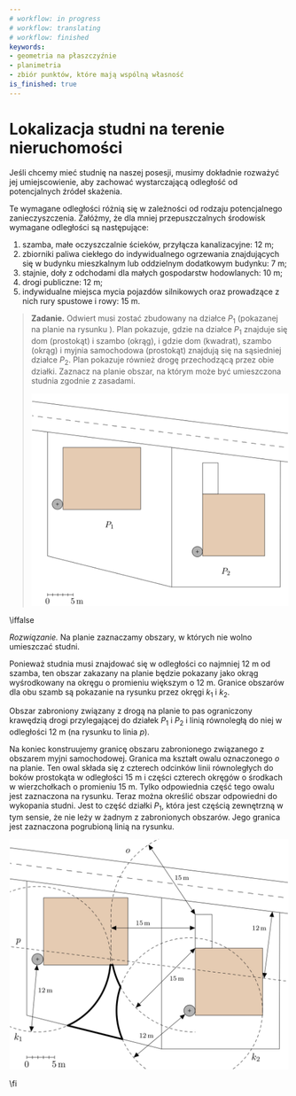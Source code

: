 ```yaml
---
# workflow: in progress
# workflow: translating
# workflow: finished
keywords:
- geometria na płaszczyźnie
- planimetria
- zbiór punktów, które mają wspólną własność
is_finished: true
---
```



#  Lokalizacja studni na terenie nieruchomości

Jeśli chcemy mieć studnię na naszej posesji, musimy dokładnie rozważyć
jej umiejscowienie, aby zachować wystarczającą odległość od potencjalnych źródeł skażenia.


Te wymagane odległości różnią się w zależności od rodzaju potencjalnego zanieczyszczenia. Załóżmy, że dla mniej przepuszczalnych środowisk wymagane odległości są następujące:

1.  szamba, małe oczyszczalnie ścieków, przyłącza kanalizacyjne: $12 \text{ m}$;
2. zbiorniki paliwa ciekłego do indywidualnego ogrzewania znajdujących się w budynku mieszkalnym lub oddzielnym dodatkowym budynku: $7 \text{ m}$;
3. stajnie, doły z odchodami dla małych gospodarstw hodowlanych: $10 \text{ m}$;
4. drogi publiczne: $12 \text{ m}$;
5. indywidualne miejsca mycia pojazdów silnikowych oraz prowadzące z nich rury spustowe i rowy: $15 \text{ m}$.


> **Zadanie.** Odwiert musi zostać zbudowany na działce  $P_1$ (pokazanej na
> planie na rysunku ).  Plan pokazuje, gdzie na działce $P_1$ znajduje się dom (prostokąt)
> i szambo (okrąg), i gdzie
> dom (kwadrat), szambo (okrąg) i myjnia samochodowa (prostokąt)
> znajdują się na sąsiedniej działce $P_2$.   Plan pokazuje również
> drogę przechodzącą przez obie działki. Zaznacz na planie obszar, na którym
> może być umieszczona studnia zgodnie z zasadami.
>
> ![Szkic stytuacji](math4you_00009.png)

\iffalse

*Rozwiązanie.* Na planie zaznaczamy obszary, w których nie wolno umieszczać studni. 

Ponieważ studnia musi znajdować się w odległości co najmniej 12 m od szamba, ten
obszar zakazany na planie będzie pokazany jako okrąg wyśrodkowany na 
okręgu o promieniu większym o 12 m. Granice obszarów
dla obu szamb są pokazanie na rysunku przez okręgi  $k_1$
i $k_2$.

Obszar zabroniony związany z drogą na planie to pas
ograniczony krawędzią drogi przylegającej do działek $P_1$ i $P_2$
i linią równoległą do niej w odległości 12 m  (na rysunku to linia $p$).

Na koniec konstruujemy granicę obszaru zabronionego związanego z obszarem myjni samochodowej. Granica ma kształt owalu oznaczonego $o$ na planie.
Ten owal składa się z czterech odcinków linii równoległych do boków prostokąta w odległości 15 m i części czterech okręgów o środkach w wierzchołkach o promieniu 15 m. Tylko odpowiednia część tego owalu jest zaznaczona na rysunku.
Teraz można określić obszar odpowiedni do wykopania studni. Jest to część działki $P_1$, która jest częścią zewnętrzną w tym sensie, że nie leży w żadnym z zabronionych obszarów. Jego granica jest zaznaczona pogrubioną linią na rysunku.


![Rozwiązanie](math4you_00009_res.jpg)

\fi




